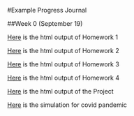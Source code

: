 #Example Progress Journal

##Week 0 (September 19)

[Here](/hmw1.html) is the html output of Homework 1

[Here](/hmw_2.html) is the html output of Homework 2

[Here](/hmw3.html) is the html output of Homework 3

[Here](/hmw4.html) is the html output of Homework 4

[Here](/project/Project.html) is the html output of the Project


[Here](/covid_final.html) is the simulation for covid pandemic

